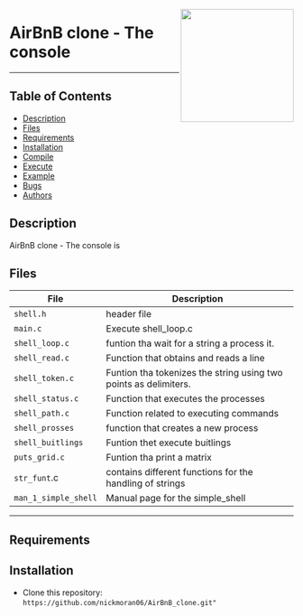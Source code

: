 <p>
<img width="200" src="https://lh4.googleusercontent.com/yUzaviDgzDIq4-ZHp9k0YU5fsz0nOdekNRt1qHgp7Qdlw5BNfe6bETEf5ZWd-Vkn_m57BPx7HcDrwFK41ptLnQLTNipWmTAtiQwZL_8s97Nkzn94xP7XVKb3RnV0fx8QEZoxlkVd" align="right" >
</p>

# AirBnB clone - The console
------------
## Table of Contents
* [Description](#description)
* [Files](#files)
* [Requirements](#requirements)
* [Installation](#installation)
* [Compile](#compile)
* [Execute](#execute)
* [Example](#example)
* [Bugs](#bugs)
* [Authors](#authors)

## Description
AirBnB clone - The console is 

## Files
File | Description
--- | ---
`shell.h` | header file
`main.c` | Execute shell_loop.c
`shell_loop.c` | funtion tha wait for a string a process it.
`shell_read.c` | Function that obtains and reads a line
`shell_token.c` | Funtion tha tokenizes the string using two points as delimiters.
`shell_status.c` | Function that executes the processes
`shell_path.c` | Function related to executing commands
`shell_prosses` | function that creates a new process
`shell_buitlings` | Funtion thet execute buitlings
`puts_grid.c` | Funtion tha print a matrix
`str_funt`.c | contains different functions for the handling of strings
`man_1_simple_shell` | Manual page for the simple_shell

---
## Requirements

## Installation
   - Clone this repository: `https://github.com/nickmoran06/AirBnB_clone.git"`
